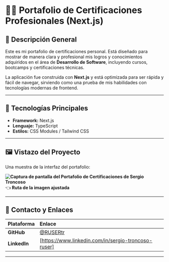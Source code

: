 # 🧑‍💻 Portafolio de Certificaciones Profesionales (Next.js)

## 🌟 Descripción General

Este es mi portafolio de certificaciones personal. Está diseñado para mostrar de manera clara y profesional mis logros y conocimientos adquiridos en el área de **Desarrollo de Software**, incluyendo cursos, bootcamps y certificaciones técnicas.

La aplicación fue construida con **Next.js** y está optimizada para ser rápida y fácil de navegar, sirviendo como una prueba de mis habilidades con tecnologías modernas de frontend.

---

## 🚀 Tecnologías Principales

* **Framework:** Next.js
* **Lenguaje:** TypeScript 
* **Estilos:** CSS Modules / Tailwind CSS

---

## 🖼️ Vistazo del Proyecto

Una muestra de la interfaz del portafolio:

**![Captura de pantalla del Portafolio de Certificaciones de Sergio Troncoso](recursos/ProjectCAP.jpg)** 👈 **Ruta de la imagen ajustada**

---

## 🔗 Contacto y Enlaces

| Plataforma | Enlace |
| :--- | :--- |
| **GitHub** | [@RUSERtr](https://github.com/RUSERtr) |
| **LinkedIn** | [https://www.linkedin.com/in/sergio-troncoso-ruser] |

---